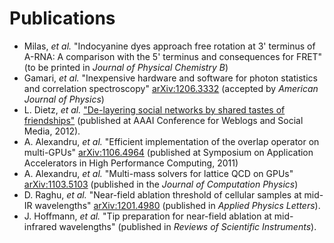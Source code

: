 # Publications

  * Milas, *et al.* "Indocyanine dyes approach free rotation at 3'
    terminus of A-RNA: A comparison with the 5' terminus and consequences
    for FRET"
    (to be printed in *Journal of Physical Chemistry B*)
  * Gamari, *et al.* "Inexpensive hardware and software for photon
    statistics and correlation spectroscopy"
    [arXiv:1206.3332](http://arxiv.org/abs/1206.3332) (accepted by
    *American Journal of Physics*)
  * L. Dietz, *et al.*
    ["De-layering social networks by shared tastes of friendships"](http://people.cs.umass.edu/~dietz/delayer/dietz-cameraready.pdf)
    (published at AAAI Conference for Weblogs and Social Media, 2012).
  * A. Alexandru, *et al.* "Efficient implementation of the overlap
    operator on multi-GPUs"
    [arXiv:1106.4964](http://arxiv.org/pdf/1106.4964) (published at
    Symposium on Application Accelerators in High Performance
    Computing, 2011)
  * A. Alexandru, *et al.* "Multi-mass solvers for lattice QCD on
    GPUs" [arXiv:1103.5103](http://arxiv.org/pdf/1103.5103) (published
    in the *Journal of Computation Physics*)
  * D. Raghu, *et al.* "Near-field ablation threshold of cellular
    samples at mid-IR wavelengths"
    [arXiv:1201.4980](http://arxiv.org/abs/1201.4980) (published in
    *Applied Physics Letters*).
  * J. Hoffmann, *et al.* "Tip preparation for near-field ablation at
    mid-infrared wavelengths" (published in *Reviews of
    Scientific Instruments*).
